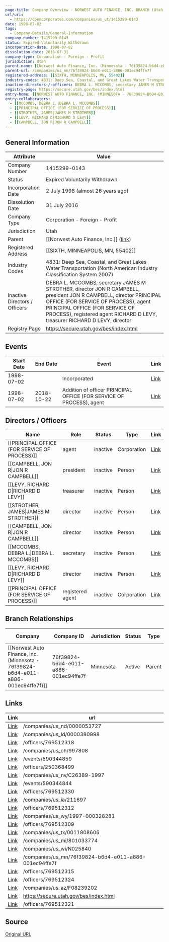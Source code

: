 ```yaml
---
page-title: Company Overview - NORWEST AUTO FINANCE, INC. BRANCH (Utah - 1415299-0143)
url/uri:
  - https://opencorporates.com/companies/us_ut/1415299-0143
date: 1998-07-02
tags:
  - Company-Details/General-Information
company-number: 1415299-0143
status: Expired Voluntarily Withdrawn
incorporation-date: 1998-07-02
dissolution-date: 2016-07-31
company-type: Corporation - Foreign - Profit
jurisdiction: Utah
parent-name: [[Norwest Auto Finance, Inc. (Minnesota - 76f39824-b6d4-e011-a886-001ec94ffe7f)]]
parent-url: /companies/us_mn/76f39824-b6d4-e011-a886-001ec94ffe7f
registered-address: [[SIXTH, MINNEAPOLIS, MN, 55402]]
industry-codes: 4831: Deep Sea, Coastal, and Great Lakes Water Transportation (North American Industry Classification System 2007)
inactive-directors-/-officers: DEBRA L. MCCOMBS, secretary JAMES M STROTHER, director JON R CAMPBELL, president JON R CAMPBELL, director PRINCIPAL OFFICE (FOR SERVICE OF PROCESS), agent PRINCIPAL OFFICE (FOR SERVICE OF PROCESS), registered agent RICHARD D LEVY, treasurer RICHARD D LEVY, director
registry-page: https://secure.utah.gov/bes/index.html
entry-home: [[NORWEST AUTO FINANCE, INC. (MINNESOTA - 76F39824-B6D4-E011-A886-001EC94FFE7F)]]
entry-collaborators:
  - [[MCCOMBS, DEBRA L.|DEBRA L. MCCOMBS]]
  - [[PRINCIPAL OFFICE (FOR SERVICE OF PROCESS)]]
  - [[STROTHER, JAMES|JAMES M STROTHER]]
  - [[LEVY, RICHARD D|RICHARD D LEVY]]
  - [[CAMPBELL, JON R|JON R CAMPBELL]]
---
```


## General Information
| Attribute          | Value                                       |
|--------------------|---------------------------------------------|
| Company Number     | 1415299-0143                                |
| Status             | Expired Voluntarily Withdrawn               |
| Incorporation Date | 2 July 1998 (almost 26 years ago)           |
| Dissolution Date   | 31 July 2016                                |
| Company Type       | Corporation - Foreign - Profit              |
| Jurisdiction       | Utah                                        |
| Parent             | [[Norwest Auto Finance, Inc.]] ([link](/companies/us_mn/76f39824-b6d4-e011-a886-001ec94ffe7f)) |
| Registered Address | [[SIXTH, MINNEAPOLIS, MN, 55402]]           |
| Industry Codes     | 4831: Deep Sea, Coastal, and Great Lakes Water Transportation (North American Industry Classification System 2007) |
| Inactive Directors / Officers | DEBRA L. MCCOMBS, secretary JAMES M STROTHER, director JON R CAMPBELL, president JON R CAMPBELL, director PRINCIPAL OFFICE (FOR SERVICE OF PROCESS), agent PRINCIPAL OFFICE (FOR SERVICE OF PROCESS), registered agent RICHARD D LEVY, treasurer RICHARD D LEVY, director |
| Registry Page      | https://secure.utah.gov/bes/index.html      |

## Events

| Start Date | End Date   | Event                                                   | Link |
|------------|------------|-------------------------------------------------------|------|
| 1998-07-02 |            | Incorporated                                            | [Link](https://opencorporates.com/events/590344859) |
| 1998-07-02 | 2018-10-22 | Addition of officer PRINCIPAL OFFICE (FOR SERVICE OF PROCESS), agent | [Link](https://opencorporates.com/events/590344844) |

## Directors / Officers
| Name                 | Role            | Status     | Type        | Link |
|----------------------|-----------------|------------|-------------|------|
| [[PRINCIPAL OFFICE (FOR SERVICE OF PROCESS)]] | agent           | inactive   | Corporation | [Link](https://opencorporates.com/officers/250368499) |
| [[CAMPBELL, JON R\|JON R CAMPBELL]] | president       | inactive   | Person      | [Link](https://opencorporates.com/officers/769512309) |
| [[LEVY, RICHARD D\|RICHARD D LEVY]] | treasurer       | inactive   | Person      | [Link](https://opencorporates.com/officers/769512312) |
| [[STROTHER, JAMES\|JAMES M STROTHER]] | director        | inactive   | Person      | [Link](https://opencorporates.com/officers/769512315) |
| [[CAMPBELL, JON R\|JON R CAMPBELL]] | director        | inactive   | Person      | [Link](https://opencorporates.com/officers/769512318) |
| [[MCCOMBS, DEBRA L.\|DEBRA L. MCCOMBS]] | secretary       | inactive   | Person      | [Link](https://opencorporates.com/officers/769512321) |
| [[LEVY, RICHARD D\|RICHARD D LEVY]] | director        | inactive   | Person      | [Link](https://opencorporates.com/officers/769512324) |
| [[PRINCIPAL OFFICE (FOR SERVICE OF PROCESS)]] | registered agent | inactive   | Corporation | [Link](https://opencorporates.com/officers/769512330) |

## Branch Relationships
| Company                       | Company ID            | Jurisdiction         | Status   | Type       | Link                                | Start Date   | End Date     | Statement Link                      |
|--------------------------------|----------------------|----------------------|----------|------------|-------------------------------------|--------------|--------------|-------------------------------------|
| [[Norwest Auto Finance, Inc. (Minnesota - 76f39824-b6d4-e011-a886-001ec94ffe7f)]] | 76f39824-b6d4-e011-a886-001ec94ffe7f | Minnesota            | Active   | Parent     | [Link](https://opencorporates.com/companies/us_mn/76f39824-b6d4-e011-a886-001ec94ffe7f) | 31 Oct 1997  | N/A          | [Statement](https://opencorporates.com/statements/77701336) |

## Links
| Link   | url                            
|--------|--------------------------------|
| [Link](/companies/us_nd/0000053727) |/companies/us_nd/0000053727   |
| [Link](/companies/us_id/0000380998) |/companies/us_id/0000380998   |
| [Link](/officers/769512318) |/officers/769512318           |
| [Link](/companies/us_oh/997808) |/companies/us_oh/997808       |
| [Link](/events/590344859) |/events/590344859             |
| [Link](/officers/250368499) |/officers/250368499           |
| [Link](/companies/us_nv/C26389-1997) |/companies/us_nv/C26389-1997  |
| [Link](/events/590344844) |/events/590344844             |
| [Link](/officers/769512330) |/officers/769512330           |
| [Link](/companies/us_ia/211697) |/companies/us_ia/211697       |
| [Link](/officers/769512312) |/officers/769512312           |
| [Link](/companies/us_wy/1997-000328281) |/companies/us_wy/1997-000328281|
| [Link](/officers/769512309) |/officers/769512309           |
| [Link](/companies/us_tx/0011808606) |/companies/us_tx/0011808606   |
| [Link](/companies/us_mi/801033774) |/companies/us_mi/801033774    |
| [Link](/companies/us_wi/N025840) |/companies/us_wi/N025840      |
| [Link](/companies/us_mn/76f39824-b6d4-e011-a886-001ec94ffe7f) |/companies/us_mn/76f39824-b6d4-e011-a886-001ec94ffe7f|
| [Link](/officers/769512315) |/officers/769512315           |
| [Link](/officers/769512324) |/officers/769512324           |
| [Link](/companies/us_az/F08239202) |/companies/us_az/F08239202    |
| [Link](https://secure.utah.gov/bes/index.html) |https://secure.utah.gov/bes/index.html|
| [Link](/officers/769512321) |/officers/769512321           |

## Source
[Original URL](https://opencorporates.com/companies/us_ut/1415299-0143)
